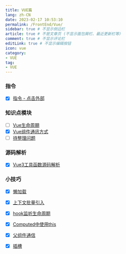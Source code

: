 ```yaml
---
title: VUE篇
lang: zh-CN
date: 2023-02-17 10:53:10
permalink: /FrontEnd/Vue/
sidebar: true # 不显示侧边栏
article: true # 不是文章页 (不显示面包屑栏、最近更新栏等)
comment: true # 不显示评论栏
editLink: true # 不显示编辑按钮
icon: vue
category:
- VUE
tag:
- VUE
---
```


### 指令
- [x] [指令 - 点击外部](/FrontEnd/Vue/Directive/ClickOutside/)

### 知识点模块
- [ ] [Vue生命周期](/FrontEnd/Vue/LifeCycle/)
- [x] [Vue组件通讯方式](/FrontEnd/Vue/Communicate/)
- [ ] [待整理问题](/FrontEnd/Vue/Question/)

### 源码解析
- [x] [Vue3工具函数源码解析](/FrontEnd/Vue3/ToolFunction/)

### 小技巧
- [x] [懒加载](/FrontEnd/Vue/Skill/LazyLoader/)
- [x] [上下文批量引入](/FrontEnd/Vue/Skill/Context/)
- [x] [hook监听生命周期](/FrontEnd/Vue/Skill/@Hook/)
- [x] [Computed中使用this](/FrontEnd/Vue/Skill/Computed/)
- [x] [父组件通信](/FrontEnd/Vue/Skill/Sync/)
- [x] [插槽](/FrontEnd/Vue/Skill/Slot/)


[//]: # (- [x] a[^1])
[//]: # ([^1]: ccc)